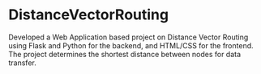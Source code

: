 # DistanceVectorRouting
Developed a Web Application based project on Distance Vector Routing using Flask and Python for the
backend, and HTML/CSS for the frontend. The project determines the shortest distance between nodes
for data transfer.
